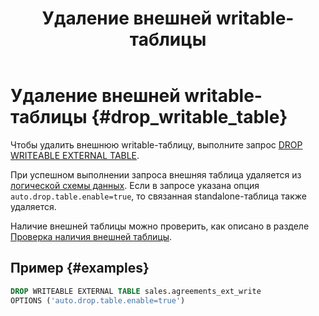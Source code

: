 ﻿---
layout: default
title: Удаление внешней writable-таблицы
nav_order: 12.6
parent: Управление схемой данных
grand_parent: Работа с системой
has_children: false
---

# Удаление внешней writable-таблицы {#drop_writable_table}

Чтобы удалить внешнюю writable-таблицу, 
выполните запрос [DROP WRITEABLE EXTERNAL TABLE](../../../reference/sql_plus_requests/DROP_WRITEABLE_EXTERNAL_TABLE/DROP_WRITEABLE_EXTERNAL_TABLE.md). 

При успешном выполнении запроса внешняя таблица удаляется из 
[логической схемы данных](../../../overview/main_concepts/logical_schema/logical_schema.md). Если в запросе указана 
опция `auto.drop.table.enable=true`, то связанная standalone-таблица также удаляется.

Наличие внешней таблицы можно проверить, как описано в разделе 
[Проверка наличия внешней таблицы](../entity_presence_check/entity_presence_check.md#ext_table_check).

## Пример {#examples}

```sql
DROP WRITEABLE EXTERNAL TABLE sales.agreements_ext_write
OPTIONS ('auto.drop.table.enable=true')
```